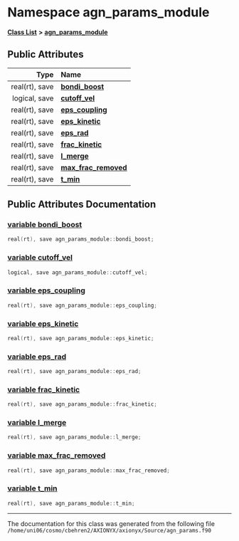 
# Namespace agn\_params\_module


[**Class List**](annotated.md) **>** [**agn\_params\_module**](namespaceagn__params__module.md)


















## Public Attributes

| Type | Name |
| ---: | :--- |
|  real(rt), save | [**bondi\_boost**](namespaceagn__params__module.md#variable-bondi-boost)  <br> |
|  logical, save | [**cutoff\_vel**](namespaceagn__params__module.md#variable-cutoff-vel)  <br> |
|  real(rt), save | [**eps\_coupling**](namespaceagn__params__module.md#variable-eps-coupling)  <br> |
|  real(rt), save | [**eps\_kinetic**](namespaceagn__params__module.md#variable-eps-kinetic)  <br> |
|  real(rt), save | [**eps\_rad**](namespaceagn__params__module.md#variable-eps-rad)  <br> |
|  real(rt), save | [**frac\_kinetic**](namespaceagn__params__module.md#variable-frac-kinetic)  <br> |
|  real(rt), save | [**l\_merge**](namespaceagn__params__module.md#variable-l-merge)  <br> |
|  real(rt), save | [**max\_frac\_removed**](namespaceagn__params__module.md#variable-max-frac-removed)  <br> |
|  real(rt), save | [**t\_min**](namespaceagn__params__module.md#variable-t-min)  <br> |










## Public Attributes Documentation


### <a href="#variable-bondi-boost" id="variable-bondi-boost">variable bondi\_boost </a>


```cpp
real(rt), save agn_params_module::bondi_boost;
```



### <a href="#variable-cutoff-vel" id="variable-cutoff-vel">variable cutoff\_vel </a>


```cpp
logical, save agn_params_module::cutoff_vel;
```



### <a href="#variable-eps-coupling" id="variable-eps-coupling">variable eps\_coupling </a>


```cpp
real(rt), save agn_params_module::eps_coupling;
```



### <a href="#variable-eps-kinetic" id="variable-eps-kinetic">variable eps\_kinetic </a>


```cpp
real(rt), save agn_params_module::eps_kinetic;
```



### <a href="#variable-eps-rad" id="variable-eps-rad">variable eps\_rad </a>


```cpp
real(rt), save agn_params_module::eps_rad;
```



### <a href="#variable-frac-kinetic" id="variable-frac-kinetic">variable frac\_kinetic </a>


```cpp
real(rt), save agn_params_module::frac_kinetic;
```



### <a href="#variable-l-merge" id="variable-l-merge">variable l\_merge </a>


```cpp
real(rt), save agn_params_module::l_merge;
```



### <a href="#variable-max-frac-removed" id="variable-max-frac-removed">variable max\_frac\_removed </a>


```cpp
real(rt), save agn_params_module::max_frac_removed;
```



### <a href="#variable-t-min" id="variable-t-min">variable t\_min </a>


```cpp
real(rt), save agn_params_module::t_min;
```



------------------------------
The documentation for this class was generated from the following file `/home/uni06/cosmo/cbehren2/AXIONYX/axionyx/Source/agn_params.f90`